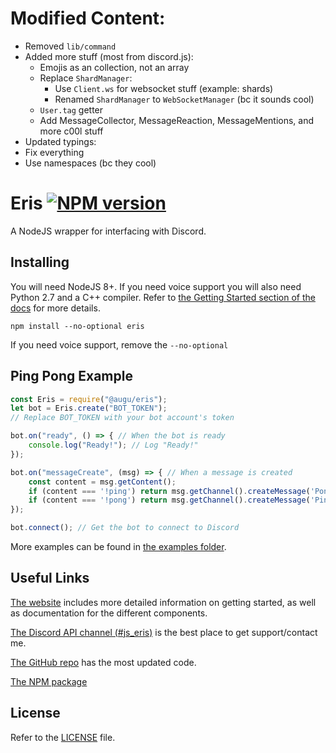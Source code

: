 Modified Content:
====
- Removed `lib/command`
- Added more stuff (most from discord.js):
  - Emojis as an collection, not an array
  - Replace `ShardManager`:
    - Use `Client.ws` for websocket stuff (example: shards)
    - Renamed `ShardManager` to `WebSocketManager` (bc it sounds cool)
  - `User.tag` getter
  - Add MessageCollector, MessageReaction, MessageMentions, and more c00l stuff
- Updated typings:
 - Fix everything
 - Use namespaces (bc they cool)

Eris [![NPM version](https://img.shields.io/npm/v/eris.svg?style=flat-square)](https://npmjs.com/package/eris)
====

A NodeJS wrapper for interfacing with Discord.

Installing
----------

You will need NodeJS 8+. If you need voice support you will also need Python 2.7 and a C++ compiler. Refer to [the Getting Started section of the docs](https://abal.moe/Eris/docs.html) for more details.

```
npm install --no-optional eris
```

If you need voice support, remove the `--no-optional`

Ping Pong Example
-----------------

```js
const Eris = require("@augu/eris");
let bot = Eris.create("BOT_TOKEN");
// Replace BOT_TOKEN with your bot account's token

bot.on("ready", () => { // When the bot is ready
    console.log("Ready!"); // Log "Ready!"
});

bot.on("messageCreate", (msg) => { // When a message is created
    const content = msg.getContent();
    if (content === '!ping') return msg.getChannel().createMessage('Pong!');
    if (content === '!pong') return msg.getChannel().createMessage('Ping!');
});

bot.connect(); // Get the bot to connect to Discord
```

More examples can be found in [the examples folder](https://github.com/auguwu/eris/tree/master/examples).

Useful Links
------------

[The website](https://abal.moe/Eris) includes more detailed information on getting started, as well as documentation for the different components.

[The Discord API channel (#js_eris)](https://abal.moe/Eris/invite) is the best place to get support/contact me.

[The GitHub repo](https://github.com/abalabahaha/eris) has the most updated code.

[The NPM package](https://npmjs.com/package/eris)

License
-------

Refer to the [LICENSE](LICENSE) file.
